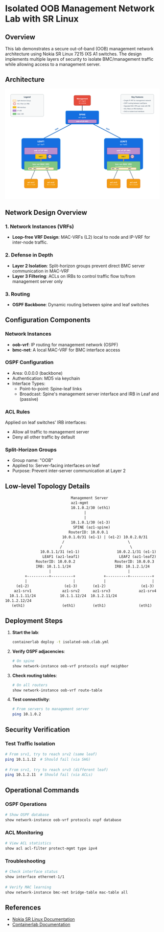 # Isolated OOB Management Network Lab with SR Linux

## Overview

This lab demonstrates a secure out-of-band (OOB) management network architecture using Nokia SR Linux 7215 IXS A1 switches. The design implements multiple layers of security to isolate BMC/management traffic while allowing access to a management server.

## Architecture

[![Architecture](https://github.com/aaakpinar/srl-isolated-oob/blob/main/topology.png?raw=true)]([https://github.com/aaakpinar/srl-isolated-oob/blob/main/topology.png?raw=true](https://raw.githubusercontent.com/aaakpinar/srl-isolated-oob/refs/heads/main/topology.png))

## Network Design Overview

### 1. Network Instances (VRFs)
- **Loop-free VRF Design**: MAC-VRFs (L2) local to node and IP-VRF for inter-node traffic. 

### 2. Defense in Depth
- **Layer 2 Isolation**: Split-horizon groups prevent direct BMC server communication in MAC-VRF
- **Layer 3 Filtering**: ACLs on IRBs to control traffic flow to/from management server only 

### 3. Routing
- **OSPF Backbone**: Dynamic routing between spine and leaf switches

## Configuration Components

### Network Instances
- **oob-vrf**: IP routing for management network (OSPF)
- **bmc-net**: A local MAC-VRF for BMC interface access 

### OSPF Configuration
- Area: 0.0.0.0 (backbone)
- Authentication: MD5 via keychain
- Interface Types:
  - Point-to-point: Spine-leaf links
  - Broadcast: Spine's management server interface and IRB in Leaf and  (passive)

### ACL Rules
Applied on leaf switches' IRB interfaces:
- Allow all traffic to management server
- Deny all other traffic by default

### Split-Horizon Groups
- Group name: "OOB"
- Applied to: Server-facing interfaces on leaf
- Purpose: Prevent inter-server communication at Layer 2

## Low-level Topology Details
```
                              Management Server
                              az1-mgmt
                              10.1.0.2/30 (eth1)
                                    |
                                    |
                              10.1.0.1/30 (e1-3)
                               SPINE (az1-spine)
                             RouterID: 10.0.0.1
                          10.0.1.0/31 (e1-1) | (e1-2) 10.0.2.0/31
                          /                             \
                         /                               \
                10.0.1.1/31 (e1-1)                 10.0.2.1/31 (e1-1)
                 LEAF1 (az1-leaf1)                  LEAF2 (az1-leaf2)
              RouterID: 10.0.0.2                  RouterID: 10.0.0.3
              IRB: 10.1.1.1/24                    IRB: 10.1.2.1/24
                    |                                   |
         +----------+----------+             +----------+----------+
         |                     |             |                     |
     (e1-2)                (e1-3)       (e1-2)                (e1-3)
    az1-srv1              az1-srv2      az1-srv3             az1-srv4
  10.1.1.11/24           10.1.1.12/24  10.1.2.11/24        10.1.2.12/24
   (eth1)                 (eth1)        (eth1)               (eth1)
```


## Deployment Steps

1. **Start the lab**:
   ```bash
   containerlab deploy -t isolated-oob.clab.yml
   ```

2. **Verify OSPF adjacencies**:
   ```bash
   # On spine
   show network-instance oob-vrf protocols ospf neighbor
   ```

3. **Check routing tables**:
   ```bash
   # On all routers
   show network-instance oob-vrf route-table
   ```

4. **Test connectivity**:
   ```bash
   # From servers to management server
   ping 10.1.0.2
   
   ```

## Security Verification

### Test Traffic Isolation
```bash
# From srv1, try to reach srv2 (same leaf)
ping 10.1.1.12  # Should fail (via SHG)

# From srv1, try to reach srv3 (different leaf)
ping 10.1.2.11  # Should fail (via ACLs)
```

## Operational Commands

### OSPF Operations
```bash
# Show OSPF database
show network-instance oob-vrf protocols ospf database
```

### ACL Monitoring
```bash
# View ACL statistics
show acl acl-filter protect-mgmt type ipv4

```

### Troubleshooting
```bash
# Check interface status
show interface ethernet-1/1

# Verify MAC learning
show network-instance bmc-net bridge-table mac-table all

```

## References

- [Nokia SR Linux Documentation](https://documentation.nokia.com/srlinux/)
- [Containerlab Documentation](https://containerlab.dev/)
